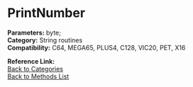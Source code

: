 # PrintNumber

**Parameters:** byte;  
**Category:** String routines  
**Compatibility:** C64, MEGA65, PLUS4, C128, VIC20, PET,  X16  

**Reference Link:**  
[Back to Categories](../categories/string_routines.md)  
[Back to Methods List](../../SUMMARY.md)
